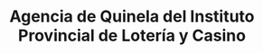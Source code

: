 ---
title: "Agencia de Quinela del Instituto Provincial de Lotería y Casino"
url: /puerto-esperanza/agencia-de-quinela-del-instituto-provincial-de-loteria-y-casino/
shop: Lotterie
---